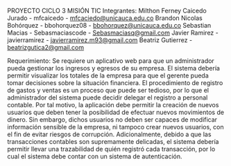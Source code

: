 PROYECTO CICLO 3 MISIÓN TIC 
Integrantes: 
Milthon Ferney Caicedo Jurado - mfcaicedo - mfcaciedo@unicauca.edu.co
Brandon Nicolas Bohórquez - bbohorquez08 - bbohorquez@unicauca.edu.co
Sebastian Macias - Sebasmaciascode - Sebasmaciasq@gmail.com
Javier Ramirez - javierramirez - javierramirez.m93@gmail.com
Beatriz Gutierrez - beatrizgutica2@gmail.com

Requerimiento:
Se requiere un aplicativo web para que un administrador pueda gestionar los
ingresos y egresos de su empresa. El sistema debería permitir visualizar los
totales de la empresa para que el gerente pueda tomar decisiones sobre la
situación financiera.
El procedimiento de registro de gastos y ventas es un proceso que puede ser
tedioso, por lo que el administrador del sistema puede decidir delegar el
registro a personal contable. Por tal motivo, la aplicación debe permitir la
creación de nuevos usuarios que deben tener la posibilidad de efectuar
nuevos movimientos de dinero. Sin embargo, dichos usuarios no deben ser
capaces de modificar información sensible de la empresa, ni tampoco crear
nuevos usuarios, con el fin de evitar riesgos de corrupción.
Adicionalmente, debido a que las transacciones contables son
supremamente delicadas, el sistema debería permitir llevar una trazabilidad
de quién registró cada transacción, por lo cual el sistema debe contar con un
sistema de autenticación.
